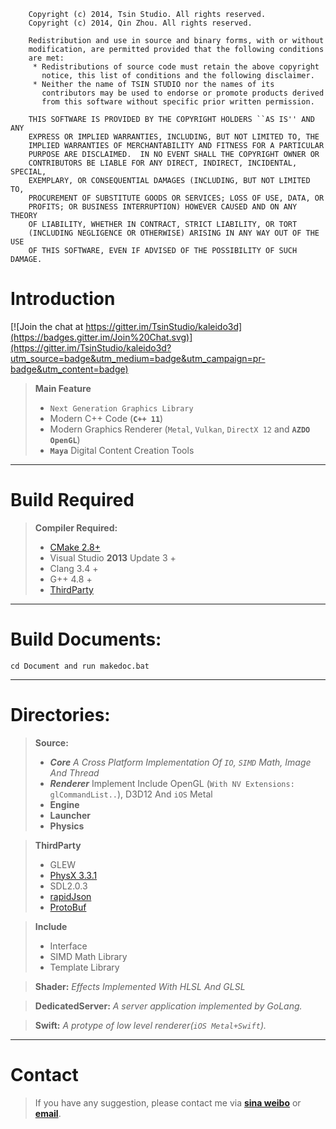 ````
    Copyright (c) 2014, Tsin Studio. All rights reserved.
    Copyright (c) 2014, Qin Zhou. All rights reserved.

    Redistribution and use in source and binary forms, with or without
    modification, are permitted provided that the following conditions
    are met:
     * Redistributions of source code must retain the above copyright
       notice, this list of conditions and the following disclaimer.
     * Neither the name of TSIN STUDIO nor the names of its
       contributors may be used to endorse or promote products derived
       from this software without specific prior written permission.

    THIS SOFTWARE IS PROVIDED BY THE COPYRIGHT HOLDERS ``AS IS'' AND ANY
    EXPRESS OR IMPLIED WARRANTIES, INCLUDING, BUT NOT LIMITED TO, THE
    IMPLIED WARRANTIES OF MERCHANTABILITY AND FITNESS FOR A PARTICULAR
    PURPOSE ARE DISCLAIMED.  IN NO EVENT SHALL THE COPYRIGHT OWNER OR
    CONTRIBUTORS BE LIABLE FOR ANY DIRECT, INDIRECT, INCIDENTAL, SPECIAL,
    EXEMPLARY, OR CONSEQUENTIAL DAMAGES (INCLUDING, BUT NOT LIMITED TO,
    PROCUREMENT OF SUBSTITUTE GOODS OR SERVICES; LOSS OF USE, DATA, OR
    PROFITS; OR BUSINESS INTERRUPTION) HOWEVER CAUSED AND ON ANY THEORY
    OF LIABILITY, WHETHER IN CONTRACT, STRICT LIABILITY, OR TORT
    (INCLUDING NEGLIGENCE OR OTHERWISE) ARISING IN ANY WAY OUT OF THE USE
    OF THIS SOFTWARE, EVEN IF ADVISED OF THE POSSIBILITY OF SUCH DAMAGE.    
````

Introduction
=========

[![Join the chat at https://gitter.im/TsinStudio/kaleido3d](https://badges.gitter.im/Join%20Chat.svg)](https://gitter.im/TsinStudio/kaleido3d?utm_source=badge&utm_medium=badge&utm_campaign=pr-badge&utm_content=badge)
> **Main Feature**
> 
>* `Next Generation Graphics Library` 
>* Modern C++ Code (**`C++ 11`**)
>* Modern Graphics Renderer (`Metal`, `Vulkan`, `DirectX 12` and **`AZDO OpenGL`**)
>* **`Maya`** Digital Content Creation Tools

----------

Build Required
=========

> **Compiler Required:**
> 
>* [CMake 2.8+][1]
>* Visual Studio **2013** Update 3 +
>* Clang 3.4 +
>* G++ 4.8 +
>* [ThirdParty][4]

----------

Build Documents:
=========
    cd Document and run makedoc.bat

----------


Directories:
=========

> **Source:**
> 
>* ***Core***   *A Cross Platform Implementation Of `IO`, `SIMD` Math, Image And Thread*  
>* ***Renderer***   Implement Include OpenGL (`With NV Extensions: glCommandList..`), D3D12 And `iOS` Metal
>*  **Engine**
>* **Launcher**
>* **Physics**
    
> **ThirdParty**
> 
>*  GLEW
>*  [PhysX 3.3.1][2]
>*  SDL2.0.3
>*  [rapidJson][3]
>*  [ProtoBuf][5]

> **Include**
>
>*  Interface
>*  SIMD Math Library
>* Template Library


> **Shader:**  *Effects Implemented With HLSL And GLSL*
    
> **DedicatedServer:** *A server application implemented by GoLang.*

> **Swift:** *A protype of low level renderer(`iOS Metal+Swift`).*

----------

Contact
=========
> If you have any suggestion, please contact me via [**sina weibo**](http://weibo.com/tsinstudio) or [**email**](mailto:dsotsen@gmail.com). 


[1]: http://www.cmake.org
[2]: https://developer.nvidia.com/gameworksdownload
[3]: https://github.com/miloyip/rapidjson
[4]: http://pan.baidu.com/s/1hqCdXFu
[5]: https://github.com/google/protobuf